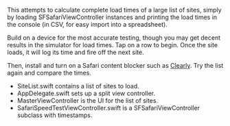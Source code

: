 This attempts to calculate complete load times of a large list of sites, simply by loading SFSafariViewController instances and printing the load times in the console (in CSV, for easy import into a spreadsheet).

Build on a device for the most accurate testing, though you may get decent results in the simulator for load times. 
Tap on a row to begin. Once the site loads, it will log its time and fire off the next site.

Then, install and turn on a Safari content blocker such as [Clearly](getclearly.com). Try the list again and compare the times.


- SiteList.swift contains a list of sites to load.
- AppDelegate.swift sets up a split view controller.
- MasterViewController is the UI for the list of sites.
- SafariSpeedTestViewController.swift is a SFSafariViewController subclass with timestamps.